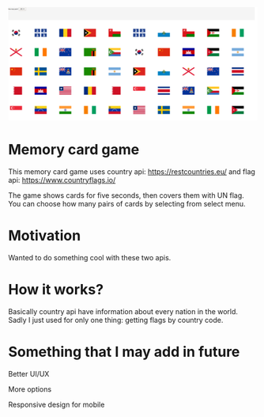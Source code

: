 ![alt text](https://github.com/DatTram/100-JSprojects/blob/main/7-project/memoryCardGame/screenshots/memoryGame.png)

# Memory card game

This memory card game uses country api: https://restcountries.eu/ and flag api: https://www.countryflags.io/

The game shows cards for five seconds, then covers them with UN flag. You can choose how many pairs of cards by selecting from select menu.

# Motivation 

Wanted to do something cool with these two apis.

# How it works?

Basically country api have information about every nation in the world. Sadly I just used for only one thing: getting flags by country code.

# Something that I may add in future

Better UI/UX

More options

Responsive design for mobile
